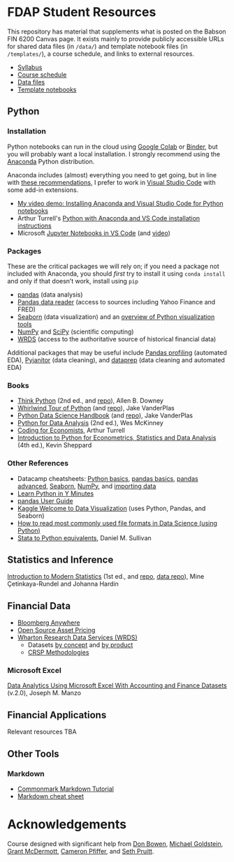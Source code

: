 # FDAP Student Resources

This repository has material that supplements what is posted on the Babson FIN 6200 Canvas page. It exists mainly to provide publicly accessible URLs for shared data files (in `/data/`) and template notebook files (in `/templates/`), a course schedule, and links to external resources.

- [Syllabus](syllabus/fin6200syllabus.pdf)
- [Course schedule](schedule)
- [Data files](data)
- [Template notebooks](templates)

## Python

### Installation
Python notebooks can run in the cloud using [Google Colab](https://colab.research.google.com) or [Binder](https://mybinder.org), but you will probably want a local installation. I strongly recommend using the [Anaconda](https://www.anaconda.com/products/individual) Python distribution.

Anaconda includes (almost) everything you need to get going, but in line with [these recommendations](https://aeturrell.github.io/coding-for-economists/code-preliminaries.html#installing-an-integrated-development-environment-ide), I prefer to work in [Visual Studio Code](https://code.visualstudio.com) with some add-in extensions.
- [My video demo: Installing Anaconda and Visual Studio Code for Python notebooks](https://www.youtube.com/watch?v=jY0o1nkW0ow)
- Arthur Turrell's [Python with Anaconda and VS Code installation instructions](https://aeturrell.github.io/coding-for-economists/code-preliminaries.html#installing-python)
- Microsoft [Jupyter Notebooks in VS Code](https://code.visualstudio.com/docs/datascience/jupyter-notebooks) (and [video](https://channel9.msdn.com/Shows/Visual-Studio-Toolbox/Getting-Started-with-Jupyter-Notebooks-in-VS-Code))

### Packages
These are the critical packages we will rely on; if you need a package not included with Anaconda, you should *first* try to install it using `conda install` and only if that doesn’t work, install using `pip`
- [pandas](https://pandas.pydata.org) (data analysis)
- [Pandas data reader](https://pydata.github.io/pandas-datareader/) (access to sources including Yahoo Finance and FRED)
- [Seaborn](https://seaborn.pydata.org) (data visualization) and an [overview of Python visualization tools](https://pbpython.com/visualization-tools-1.html)
- [NumPy](https://numpy.org) and [SciPy](https://www.scipy.org) (scientific computing)
- [WRDS](https://github.com/wharton/wrds) (access to the authoritative source of historical financial data)

Additional packages that may be useful include [Pandas profiling](https://github.com/pandas-profiling/pandas-profiling) (automated EDA), [Pyjanitor](https://pyjanitor.readthedocs.io) (data cleaning), and [dataprep](https://pypi.org/project/dataprep/) (data cleaning and automated EDA)

### Books
- [Think Python](https://greenteapress.com/wp/think-python-2e/) (2nd ed., and [repo](https://github.com/AllenDowney/ThinkPython2)), Allen B. Downey
- [Whirlwind Tour of Python](https://jakevdp.github.io/WhirlwindTourOfPython/) (and [repo](https://github.com/jakevdp/WhirlwindTourOfPython)), Jake VanderPlas
- [Python Data Science Handbook](https://jakevdp.github.io/PythonDataScienceHandbook/) (and [repo](https://github.com/jakevdp/PythonDataScienceHandbook)), Jake VanderPlas
- [Python for Data Analysis](https://amzn.to/3joJQAa) (2nd ed.), Wes McKinney
- [Coding for Economists](https://aeturrell.github.io/coding-for-economists/), Arthur Turrell
- [Introduction to Python for Econometrics, Statistics and Data Analysis](https://www.kevinsheppard.com/teaching/python/notes/) (4th ed.), Kevin Sheppard

### Other References
- Datacamp cheatsheets: [Python basics](cheatsheets/pythonbasics.pdf), [pandas basics](cheatsheets/pandasbasics.pdf), [pandas advanced](cheatsheets/pandas.pdf), [Seaborn](cheatsheets/seaborn.pdf), [NumPy](cheatsheets/numpy.pdf), and [importing data](cheatsheets/importingdata.pdf)
- [Learn Python in Y Minutes](https://learnxinyminutes.com/docs/python/)
- [pandas User Guide](https://pandas.pydata.org/pandas-docs/stable/user_guide/)
- [Kaggle Welcome to Data Visualization](https://www.kaggle.com/residentmario/welcome-to-data-visualization) (uses Python, Pandas, and Seaborn)
- [How to read most commonly used file formats in Data Science (using Python)](https://www.analyticsvidhya.com/blog/2017/03/read-commonly-used-formats-using-python/)
- [Stata to Python equivalents](http://www.danielmsullivan.com/pages/tutorial_stata_to_python.html), Daniel M. Sullivan

## Statistics and Inference

[Introduction to Modern Statistics](https://openintro-ims.netlify.app/) (1st ed., and [repo](https://github.com/openintrostat/ims), [data repo](https://github.com/OpenIntroStat/openintro)), Mine Çetinkaya-Rundel and Johanna Hardin

## Financial Data
- [Bloomberg Anywhere](https://bba.bloomberg.com)
- [Open Source Asset Pricing](https://www.openassetpricing.com/data/)
- [Wharton Research Data Services (WRDS)](http://wrds.wharton.upenn.edu/)
  - Datasets [by concept](https://wrds-www.wharton.upenn.edu/pages/browse-data-concept/) and [by product](https://wrds-www.wharton.upenn.edu/users/products/)
  - [CRSP Methodologies](http://www.crsp.org/products/documentation/crsp-calculations)

### Microsoft Excel

[Data Analytics Using Microsoft Excel With Accounting and Finance Datasets](https://students.flatworldknowledge.com/course/2598350) (v.2.0), Joseph M. Manzo


## Financial Applications

Relevant resources TBA

## Other Tools

### Markdown
- [Commonmark Markdown Tutorial](https://commonmark.org/help/tutorial/)
- [Markdown cheat sheet](https://www.markdownguide.org/cheat-sheet/)


# Acknowledgements
Course designed with significant help from [Don Bowen](https://bowen.finance), [Michael Goldstein](https://faculty.babson.edu/goldstein/), [Grant McDermott](https://grantmcdermott.com), [Cameron Pfiffer](https://cameron.pfiffer.org), and [Seth Pruitt](https://sethpruitt.net/).
